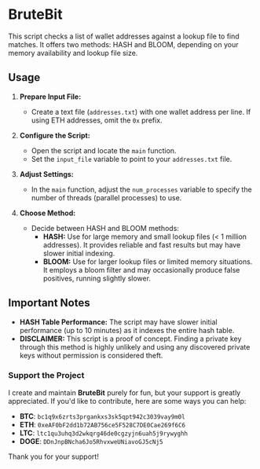 # BruteBit

This script checks a list of wallet addresses against a lookup file to find matches. It offers two methods: HASH and BLOOM, depending on your memory availability and lookup file size.

## Usage

1. **Prepare Input File:**
   - Create a text file (`addresses.txt`) with one wallet address per line. If using ETH addresses, omit the `0x` prefix.

2. **Configure the Script:**
   - Open the script and locate the `main` function.
   - Set the `input_file` variable to point to your `addresses.txt` file.

3. **Adjust Settings:**
   - In the `main` function, adjust the `num_processes` variable to specify the number of threads (parallel processes) to use.

4. **Choose Method:**
   - Decide between HASH and BLOOM methods:
     - **HASH:** Use for large memory and small lookup files (< 1 million addresses). It provides reliable and fast results but may have slower initial indexing.
     - **BLOOM:** Use for larger lookup files or limited memory situations. It employs a bloom filter and may occasionally produce false positives, running slightly slower.

## Important Notes

- **HASH Table Performance:** The script may have slower initial performance (up to 10 minutes) as it indexes the entire hash table.
- **DISCLAIMER:** This script is a proof of concept. Finding a private key through this method is highly unlikely and using any discovered private keys without permission is considered theft.


### Support the Project

I create and maintain **BruteBit** purely for fun, but your support is greatly appreciated. If you'd like to contribute, here are some ways you can help:

- **BTC**: `bc1q9x6zrts3prgankxs3sk5qpt942c3039vay9m0l`
- **ETH**: `0xeAF0bF2dd1b72AB756ce5F528C7DE0Cae269f6C6`
- **LTC**: `ltc1qu3uhq3d2wkqrg46de0cgzyjn6uah5j9rywyghh`
- **DOGE**: `DDnJnpBNcha6Jo5RhvxweUNiavoGJ5cNj5`

Thank you for your support!
